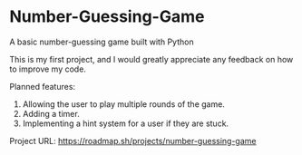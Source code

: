 # Number-Guessing-Game
A basic number-guessing game built with Python

This is my first project, and I would greatly appreciate any feedback on how to improve my code.

Planned features:

1. Allowing the user to play multiple rounds of the game.
2. Adding a timer.
3. Implementing a hint system for a user if they are stuck.


Project URL:
https://roadmap.sh/projects/number-guessing-game
